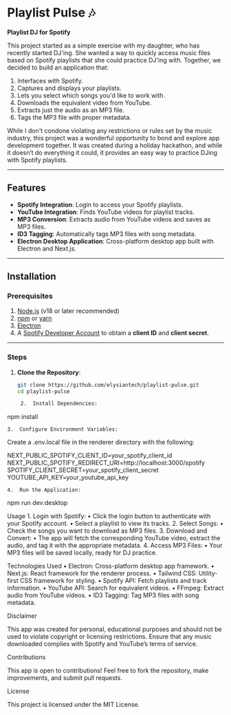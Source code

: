 # Playlist Pulse 🎶

**Playlist DJ for Spotify**

This project started as a simple exercise with my daughter, who has recently started DJ'ing. She wanted a way to quickly access music files based on Spotify playlists that she could practice DJ'ing with. Together, we decided to build an application that:

1. Interfaces with Spotify.
2. Captures and displays your playlists.
3. Lets you select which songs you'd like to work with.
4. Downloads the equivalent video from YouTube.
5. Extracts just the audio as an MP3 file.
6. Tags the MP3 file with proper metadata.

While I don't condone violating any restrictions or rules set by the music industry, this project was a wonderful opportunity to bond and explore app development together. It was created during a holiday hackathon, and while it doesn’t do everything it could, it provides an easy way to practice DJing with Spotify playlists.

---

## Features

- **Spotify Integration**: Login to access your Spotify playlists.
- **YouTube Integration**: Finds YouTube videos for playlist tracks.
- **MP3 Conversion**: Extracts audio from YouTube videos and saves as MP3 files.
- **ID3 Tagging**: Automatically tags MP3 files with song metadata.
- **Electron Desktop Application**: Cross-platform desktop app built with Electron and Next.js.

---

## Installation

### Prerequisites

1. [Node.js](https://nodejs.org/) (v18 or later recommended)
2. [npm](https://www.npmjs.com/) or [yarn](https://yarnpkg.com/)
3. [Electron](https://www.electronjs.org/)
4. A [Spotify Developer Account](https://developer.spotify.com/dashboard/) to obtain a **client ID** and **client secret**.

---

### Steps

1. **Clone the Repository**:
   ```bash
   git clone https://github.com/elysiantech/playlist-pulse.git
   cd playlist-pulse

	2.	Install Dependencies:

npm install


	3.	Configure Environment Variables:
Create a .env.local file in the renderer directory with the following:

NEXT_PUBLIC_SPOTIFY_CLIENT_ID=your_spotify_client_id
NEXT_PUBLIC_SPOTIFY_REDIRECT_URI=http://localhost:3000/spotify
SPOTIFY_CLIENT_SECRET=your_spotify_client_secret
YOUTUBE_API_KEY=your_youtube_api_key


	4.	Run the Application:

npm run dev:desktop

Usage
	1.	Login with Spotify:
	•	Click the login button to authenticate with your Spotify account.
	•	Select a playlist to view its tracks.
	2.	Select Songs:
	•	Check the songs you want to download as MP3 files.
	3.	Download and Convert:
	•	The app will fetch the corresponding YouTube video, extract the audio, and tag it with the appropriate metadata.
	4.	Access MP3 Files:
	•	Your MP3 files will be saved locally, ready for DJ practice.

Technologies Used
	•	Electron: Cross-platform desktop app framework.
	•	Next.js: React framework for the renderer process.
	•	Tailwind CSS: Utility-first CSS framework for styling.
	•	Spotify API: Fetch playlists and track information.
	•	YouTube API: Search for equivalent videos.
	•	FFmpeg: Extract audio from YouTube videos.
	•	ID3 Tagging: Tag MP3 files with song metadata.

Disclaimer

This app was created for personal, educational purposes and should not be used to violate copyright or licensing restrictions. Ensure that any music downloaded complies with Spotify and YouTube’s terms of service.

Contributions

This app is open to contributions! Feel free to fork the repository, make improvements, and submit pull requests.

License

This project is licensed under the MIT License.
